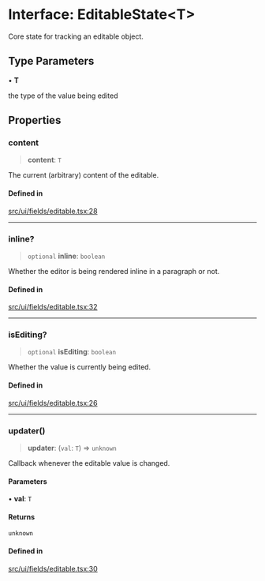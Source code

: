 # Interface: EditableState\<T\>

Core state for tracking an editable object.

## Type Parameters

• **T**

the type of the value being edited

## Properties

### content

> **content**: `T`

The current (arbitrary) content of the editable.

#### Defined in

[src/ui/fields/editable.tsx:28](https://github.com/blacksmithgu/datacore/blob/68b5529e5bdbcee81e7112d11ecb8c7d40cbb0f2/src/ui/fields/editable.tsx#L28)

***

### inline?

> `optional` **inline**: `boolean`

Whether the editor is being rendered inline in a paragraph or not.

#### Defined in

[src/ui/fields/editable.tsx:32](https://github.com/blacksmithgu/datacore/blob/68b5529e5bdbcee81e7112d11ecb8c7d40cbb0f2/src/ui/fields/editable.tsx#L32)

***

### isEditing?

> `optional` **isEditing**: `boolean`

Whether the value is currently being edited.

#### Defined in

[src/ui/fields/editable.tsx:26](https://github.com/blacksmithgu/datacore/blob/68b5529e5bdbcee81e7112d11ecb8c7d40cbb0f2/src/ui/fields/editable.tsx#L26)

***

### updater()

> **updater**: (`val`: `T`) => `unknown`

Callback whenever the editable value is changed.

#### Parameters

• **val**: `T`

#### Returns

`unknown`

#### Defined in

[src/ui/fields/editable.tsx:30](https://github.com/blacksmithgu/datacore/blob/68b5529e5bdbcee81e7112d11ecb8c7d40cbb0f2/src/ui/fields/editable.tsx#L30)
